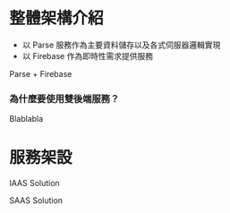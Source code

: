 # 整體架構介紹

* 以 Parse 服務作為主要資料儲存以及各式伺服器邏輯實現
* 以 Firebase 作為即時性需求提供服務

Parse + Firebase

### 為什麼要使用雙後端服務？

Blablabla

# 服務架設

IAAS Solution

SAAS Solution

